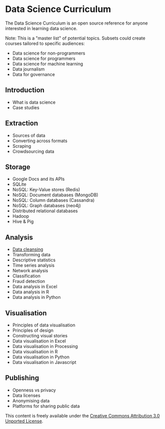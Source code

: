 Data Science Curriculum
=======================

The Data Science Curriculum is an open source reference for anyone interested in learning data science.

Note: This is a "master list" of potential topics. Subsets could create courses tailored to specific audiences:
- Data science for non-programmers
- Data science for programmers
- Data science for machine learning
- Data journalism
- Data for governance


Introduction
------------
- What is data science
- Case studies

Extraction
----------
- Sources of data
- Converting across formats
- Scraping
- Crowdsourcing data

Storage
-------
- Google Docs and its APIs
- SQLite
- NoSQL: Key-Value stores (Redis)
- NoSQL: Document databases (MongoDB)
- NoSQL: Column databases (Cassandra)
- NoSQL: Graph databases (neo4j)
- Distributed relational databases
- Hadoop
- Hive & Pig

Analysis
--------
- [Data cleansing](analysis/cleansing.md)
- Transforming data
- Descriptive statistics
- Time series analysis
- Network analysis
- Classification
- Fraud detection
- Data analysis in Excel
- Data analysis in R
- Data analysis in Python

Visualisation
-------------
- Principles of data visualisation
- Principles of design
- Constructing visual stories
- Data visualisation in Excel
- Data visualisation in Processing
- Data visualisation in R
- Data visualisation in Python
- Data visualisation in Javascript

Publishing
----------
- Openness vs privacy
- Data licenses
- Anonymising data
- Platforms for sharing public data


This content is freely available under the <a rel="license" href="http://creativecommons.org/licenses/by/3.0/deed.en_US">Creative Commons Attribution 3.0 Unported License</a>.
